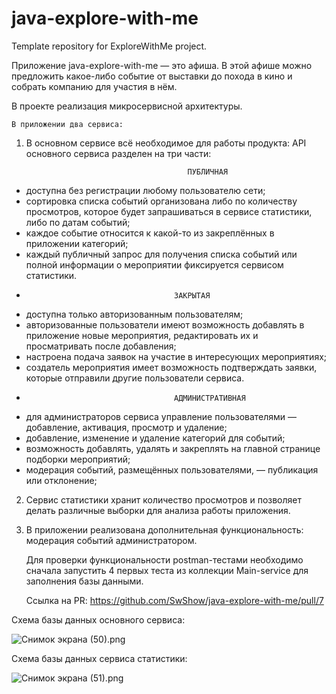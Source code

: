 # java-explore-with-me

Template repository for ExploreWithMe project.

Приложение java-explore-with-me — это афиша.
В этой афише можно предложить какое-либо событие от выставки до похода в кино и собрать компанию для участия в нём.

В проекте реализация микросервисной архитектуры.

    В приложении два сервиса:

1. В основном сервисе всё необходимое для работы продукта:
   API основного сервиса разделен на три части:

                                           ПУБЛИЧНАЯ

- доступна без регистрации любому пользователю сети;
- сортировка списка событий организована либо по количеству просмотров,
  которое будет запрашиваться в сервисе статистики, либо по датам событий;
- каждое событие относится к какой-то из закреплённых в приложении категорий;
- каждый публичный запрос для получения списка событий или полной информации о мероприятии
  фиксируется сервисом статистики.
-
                                       ЗАКРЫТАЯ 
- доступна только авторизованным пользователям;
- авторизованные пользователи имеют возможность добавлять в приложение новые мероприятия, редактировать их
  и просматривать после добавления;
- настроена подача заявок на участие в интересующих мероприятиях;
- создатель мероприятия имеет возможность подтверждать заявки, которые отправили другие пользователи сервиса.
-
                                       АДМИНИСТРАТИВНАЯ 
- для администраторов сервиса управление пользователями — добавление, активация, просмотр и удаление;
- добавление, изменение и удаление категорий для событий;
- возможность добавлять, удалять и закреплять на главной странице подборки мероприятий;
- модерация событий, размещённых пользователями, — публикация или отклонение;

2. Сервис статистики хранит количество просмотров и позволяет делать различные выборки для анализа работы приложения.

3. В приложении реализована дополнительная функциональность: модерация событий администратором.

   Для проверки функциональности postman-тестами необходимо сначала запустить 4 первых теста из коллекции Main-service
для заполнения базы данными.

   Ссылка на PR: https://github.com/SwShow/java-explore-with-me/pull/7

Схема базы данных основного сервиса:


![Снимок экрана (50).png](..%2F..%2FPictures%2FScreenshots%2F%D0%A1%D0%BD%D0%B8%D0%BC%D0%BE%D0%BA%20%D1%8D%D0%BA%D1%80%D0%B0%D0%BD%D0%B0%20%2850%29.png)

Схема базы данных сервиса статистики:

![Снимок экрана (51).png](..%2F..%2FPictures%2FScreenshots%2F%D0%A1%D0%BD%D0%B8%D0%BC%D0%BE%D0%BA%20%D1%8D%D0%BA%D1%80%D0%B0%D0%BD%D0%B0%20%2851%29.png)
